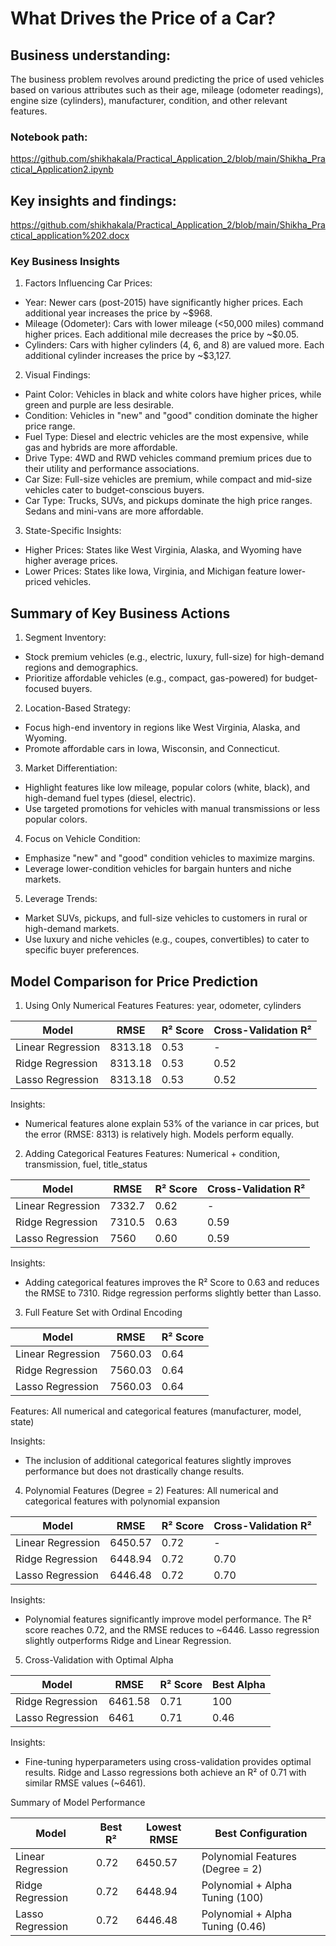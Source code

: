 # What Drives the Price of a Car?

## Business understanding:
The business problem revolves around predicting the price of used vehicles based on various attributes such as their age, mileage (odometer readings), engine size (cylinders), manufacturer, condition, and other relevant features.

### Notebook path: 
https://github.com/shikhakala/Practical_Application_2/blob/main/Shikha_Practical_Application2.ipynb

## Key insights and findings:
https://github.com/shikhakala/Practical_Application_2/blob/main/Shikha_Practical_application%202.docx

### Key Business Insights

1.	Factors Influencing Car Prices:
  * Year: Newer cars (post-2015) have significantly higher prices. Each additional year increases the price by ~$968.
  * Mileage (Odometer): Cars with lower mileage (<50,000 miles) command higher prices. Each additional mile decreases the price by ~$0.05.
  * Cylinders: Cars with higher cylinders (4, 6, and 8) are valued more. Each additional cylinder increases the price by ~$3,127.
2.	Visual Findings:
  * Paint Color: Vehicles in black and white colors have higher prices, while green and purple are less desirable.
  * Condition: Vehicles in "new" and "good" condition dominate the higher price range.
  * Fuel Type: Diesel and electric vehicles are the most expensive, while gas and hybrids are more affordable.
  * Drive Type: 4WD and RWD vehicles command premium prices due to their utility and performance associations.
  * Car Size: Full-size vehicles are premium, while compact and mid-size vehicles cater to budget-conscious buyers.
  * Car Type: Trucks, SUVs, and pickups dominate the high price ranges. Sedans and mini-vans are more affordable.
3.	State-Specific Insights:
  * Higher Prices: States like West Virginia, Alaska, and Wyoming have higher average prices.
  * Lower Prices: States like Iowa, Virginia, and Michigan feature lower-priced vehicles.

## Summary of Key Business Actions
1.	Segment Inventory:
* Stock premium vehicles (e.g., electric, luxury, full-size) for high-demand regions and demographics.
* Prioritize affordable vehicles (e.g., compact, gas-powered) for budget-focused buyers.
2.	Location-Based Strategy:
* Focus high-end inventory in regions like West Virginia, Alaska, and Wyoming.
* Promote affordable cars in Iowa, Wisconsin, and Connecticut.
3.	Market Differentiation:
* Highlight features like low mileage, popular colors (white, black), and high-demand fuel types (diesel, electric).
* Use targeted promotions for vehicles with manual transmissions or less popular colors.
4.	Focus on Vehicle Condition:
* Emphasize "new" and "good" condition vehicles to maximize margins.
* Leverage lower-condition vehicles for bargain hunters and niche markets.
5.	Leverage Trends:
* Market SUVs, pickups, and full-size vehicles to customers in rural or high-demand markets.
* Use luxury and niche vehicles (e.g., coupes, convertibles) to cater to specific buyer preferences.

## Model Comparison for Price Prediction
1.	Using Only Numerical Features
Features: year, odometer, cylinders

|Model	            |RMSE	    |R² Score	|Cross-Validation R²|
|-------------------|---------|---------|-------------------|
|Linear Regression	|8313.18	|0.53	    |-                  |
|Ridge Regression	  |8313.18	|0.53	    |0.52               |
|Lasso Regression	  |8313.18	|0.53	    |0.52               | 

Insights:
* Numerical features alone explain 53% of the variance in car prices, but the error (RMSE: 8313) is relatively high. Models perform equally.
2.	Adding Categorical Features
Features: Numerical + condition, transmission, fuel, title_status

|Model	            |RMSE	    |R² Score	|Cross-Validation R²|
|-------------------|---------|---------|-------------------|
|Linear Regression	|7332.7	  |0.62	    |-                  |
|Ridge Regression	  |7310.5	  |0.63	    |0.59               |
|Lasso Regression	  |7560	    |0.60	    |0.59               |

Insights:
* Adding categorical features improves the R² Score to 0.63 and reduces the RMSE to 7310. Ridge regression performs slightly better than Lasso.
3.	Full Feature Set with Ordinal Encoding
  
|Model	            |RMSE	    |R² Score	|
|-------------------|---------|---------|
|Linear Regression	|7560.03	|0.64|
|Ridge Regression	|7560.03	|0.64|
|Lasso Regression	|7560.03	|0.64|

Features: All numerical and categorical features (manufacturer, model, state)



Insights:
* The inclusion of additional categorical features slightly improves performance but does not drastically change results.



4.	Polynomial Features (Degree = 2)
Features: All numerical and categorical features with polynomial expansion

|Model	            |RMSE	    |R² Score	|Cross-Validation R²|
|-------------------|---------|---------|-------------------|
|Linear Regression	|6450.57	|0.72	|-|
|Ridge Regression	|6448.94	|0.72	|0.70|
|Lasso Regression	|6446.48	|0.72	|0.70|

Insights:
* Polynomial features significantly improve model performance. The R² score reaches 0.72, and the RMSE reduces to ~6446. Lasso regression slightly outperforms Ridge and Linear Regression.
5.	Cross-Validation with Optimal Alpha

|Model	            |RMSE	    |R² Score	|Best Alpha|
|-------------------|---------|---------|-------------------|
|Ridge Regression	|6461.58	|0.71	|100|
|Lasso Regression	|6461	|0.71	|0.46|

Insights:
* Fine-tuning hyperparameters using cross-validation provides optimal results. Ridge and Lasso regressions both achieve an R² of 0.71 with similar RMSE values (~6461).

Summary of Model Performance

|Model	            |Best R²	    |Lowest RMSE	|Best Configuration|
|-------------------|---------|---------|-------------------|
|Linear Regression	|0.72	|6450.57	|Polynomial Features (Degree = 2)|
|Ridge Regression	|0.72	|6448.94	|Polynomial + Alpha Tuning (100)|
|Lasso Regression	|0.72	|6446.48	|Polynomial + Alpha Tuning (0.46)|






 

